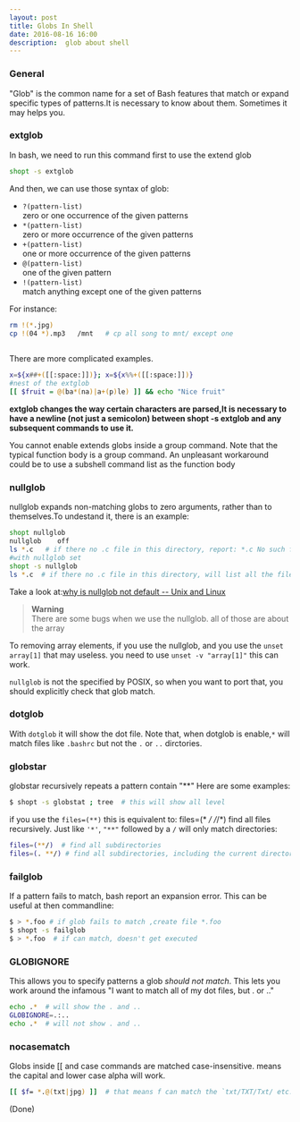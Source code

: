 ```yaml
---
layout: post
title: Globs In Shell
date: 2016-08-16 16:00
description:  glob about shell
---
```


### General

"Glob" is the common name for a set of Bash features that match or expand specific types of patterns.It is necessary to know about them. Sometimes it may helps you.


### extglob

In bash, we need to run this command first to use the extend glob

```bash
shopt -s extglob
```

And then, we can use those syntax of glob:

+ `?(pattern-list)`  
  zero or one occurrence of the given patterns   
+ `*(pattern-list)`   
  zero or more occurrence of the given patterns   
+ `+(pattern-list)`  
  one or more occurrence of the given patterns    
+ `@(pattern-list)`   
  one of the given pattern   
+ `!(pattern-list)`   
  match anything except one of the given patterns   

For instance:

```bash
rm !(*.jpg) 
cp !(04 *).mp3   /mnt   # cp all song to mnt/ except one 
	 
```

There are more complicated examples.

```bash
x=${x##+([[:space:]])}; x=${x%%+([[:space:]])}
#nest of the extglob
[[ $fruit = @(ba*(na)|a+(p)le) ]] && echo "Nice fruit"
```

**extglob changes the way certain characters are parsed,It is necessary to have
a newline (not just a semicolon) between shopt -s extglob and any subsequent
commands to use it.**

You cannot enable extends globs inside a group command.  Note that the typical
function body is a group command. An unpleasant workaround could be to use
a subshell command list as the function body

### nullglob

nullglob expands non-matching globs to zero arguments, rather than to themselves.To undestand it, there is an example:

```bash
shopt nullglob
nullglob    off
ls *.c   # if there no .c file in this directory, report: *.c No such file or directory
#with nullglob set
shopt -s nullglob
ls *.c  # if there no .c file in this directory, will list all the files in this diretory
```

Take a look at:[why is nullglob not default -- Unix and Linux](http://unix.stackexchange.com/questions/204803/why-is-nullglob-not-default)


>**Warning**  
>There are some bugs when we use the nullglob. all of those are about the array

To removing array elements, if you use the nullglob, and you use the `unset array[1]` that may useless. you
need to use `unset -v "array[1]"` this can work.

`nullglob` is not the specified by POSIX, so when you want to port that, you
should explicitly check that glob match.


### dotglob

With `dotglob` it will show the dot file. Note that, when dotglob is enable,`*`
will match files like `.bashrc` but not the `.` or `..` dirctories. 


### globstar

globstar recursively repeats a pattern contain "**"
Here are some examples:

```bash
$ shopt -s globstat ; tree  # this will show all level
```

if you use the `files=(**)`  this is equivalent to: files=(* */* */*/*) find all files recursively.
Just like `'*'`, `"**"` followed by a `/` will only match directories:

```bash
files=(**/)  # find all subdirectories
files=(. **/) # find all subdirectories, including the current directory
```

### failglob

If a pattern fails to match, bash report an expansion error. This can be useful at then commandline:

```bash
$ > *.foo # if glob fails to match ,create file *.foo
$ shopt -s failglob
$ > *.foo  # if can match, doesn't get executed

```

### GLOBIGNORE

This allows you to specify patterns a glob _should not match_. This lets you work around the infamous "I want to match all of my dot files, but . or .."

```bash
echo .*  # will show the . and ..
GLOBIGNORE=.:..
echo .*  # will not show . and ..
```

### nocasematch

Globs inside [[ and case commands are matched case-insensitive. means the capital and lower case alpha will work.

```bash
[[ $f= *.@(txt|jpg) ]]  # that means f can match the `txt/TXT/Txt/ etc.` so do the jpg. 
```


(Done)
